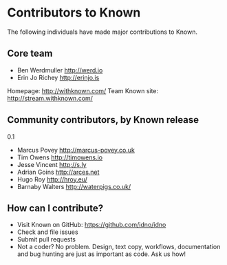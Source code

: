 Contributors to Known
=====================

The following individuals have made major contributions to Known.

Core team
---------

* Ben Werdmuller http://werd.io
* Erin Jo Richey http://erinjo.is

Homepage: http://withknown.com/
Team Known site: http://stream.withknown.com/

Community contributors, by Known release
----------------------------------------

0.1

* Marcus Povey http://marcus-povey.co.uk
* Tim Owens http://timowens.io
* Jesse Vincent http://s.ly
* Adrian Goins http://arces.net
* Hugo Roy http://hroy.eu/
* Barnaby Walters http://waterpigs.co.uk/

How can I contribute?
---------------------

* Visit Known on GitHub: https://github.com/idno/idno
* Check and file issues
* Submit pull requests
* Not a coder? No problem. Design, text copy, workflows, documentation and bug hunting are just as important as code. Ask us how!
